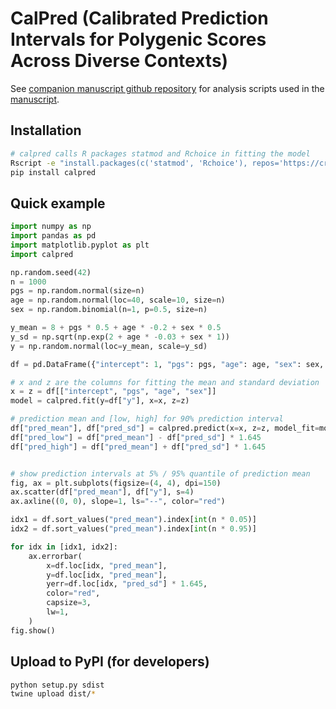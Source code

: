 # CalPred (Calibrated Prediction Intervals for Polygenic Scores Across Diverse Contexts)

See [companion manuscript github repository](https://github.com/KangchengHou/calpred-manuscript) for analysis scripts used in the [manuscript](https://www.medrxiv.org/content/10.1101/2023.07.24.23293056v1).

## Installation
```bash
# calpred calls R packages statmod and Rchoice in fitting the model
Rscript -e "install.packages(c('statmod', 'Rchoice'), repos='https://cran.rstudio.com')"
pip install calpred
```

## Quick example
```python
import numpy as np
import pandas as pd
import matplotlib.pyplot as plt
import calpred

np.random.seed(42)
n = 1000
pgs = np.random.normal(size=n)
age = np.random.normal(loc=40, scale=10, size=n)
sex = np.random.binomial(n=1, p=0.5, size=n)

y_mean = 8 + pgs * 0.5 + age * -0.2 + sex * 0.5
y_sd = np.sqrt(np.exp(2 + age * -0.03 + sex * 1))
y = np.random.normal(loc=y_mean, scale=y_sd)

df = pd.DataFrame({"intercept": 1, "pgs": pgs, "age": age, "sex": sex, "y": y})

# x and z are the columns for fitting the mean and standard deviation
x = z = df[["intercept", "pgs", "age", "sex"]]
model = calpred.fit(y=df["y"], x=x, z=z)

# prediction mean and [low, high] for 90% prediction interval
df["pred_mean"], df["pred_sd"] = calpred.predict(x=x, z=z, model_fit=model)
df["pred_low"] = df["pred_mean"] - df["pred_sd"] * 1.645
df["pred_high"] = df["pred_mean"] + df["pred_sd"] * 1.645


# show prediction intervals at 5% / 95% quantile of prediction mean
fig, ax = plt.subplots(figsize=(4, 4), dpi=150)
ax.scatter(df["pred_mean"], df["y"], s=4)
ax.axline((0, 0), slope=1, ls="--", color="red")

idx1 = df.sort_values("pred_mean").index[int(n * 0.05)]
idx2 = df.sort_values("pred_mean").index[int(n * 0.95)]

for idx in [idx1, idx2]:
    ax.errorbar(
        x=df.loc[idx, "pred_mean"],
        y=df.loc[idx, "pred_mean"],
        yerr=df.loc[idx, "pred_sd"] * 1.645,
        color="red",
        capsize=3,
        lw=1,
    )
fig.show()
```

## Upload to PyPI (for developers)
```bash
python setup.py sdist
twine upload dist/*
```
